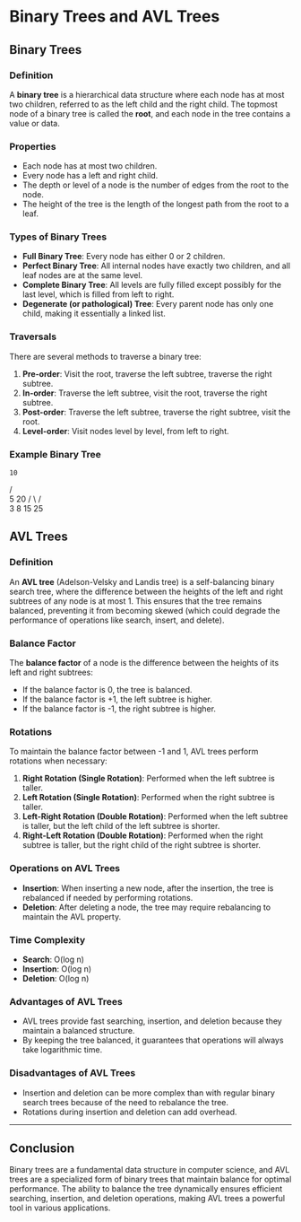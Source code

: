 # Binary Trees and AVL Trees

## Binary Trees

### Definition
A **binary tree** is a hierarchical data structure where each node has at most two children, referred to as the left child and the right child. The topmost node of a binary tree is called the **root**, and each node in the tree contains a value or data.

### Properties
- Each node has at most two children.
- Every node has a left and right child.
- The depth or level of a node is the number of edges from the root to the node.
- The height of the tree is the length of the longest path from the root to a leaf.

### Types of Binary Trees
- **Full Binary Tree**: Every node has either 0 or 2 children.
- **Perfect Binary Tree**: All internal nodes have exactly two children, and all leaf nodes are at the same level.
- **Complete Binary Tree**: All levels are fully filled except possibly for the last level, which is filled from left to right.
- **Degenerate (or pathological) Tree**: Every parent node has only one child, making it essentially a linked list.

### Traversals
There are several methods to traverse a binary tree:
1. **Pre-order**: Visit the root, traverse the left subtree, traverse the right subtree.
2. **In-order**: Traverse the left subtree, visit the root, traverse the right subtree.
3. **Post-order**: Traverse the left subtree, traverse the right subtree, visit the root.
4. **Level-order**: Visit nodes level by level, from left to right.

### Example Binary Tree

    10
   /  \
  5    20
 / \   / \
3   8 15  25



## AVL Trees

### Definition
An **AVL tree** (Adelson-Velsky and Landis tree) is a self-balancing binary search tree, where the difference between the heights of the left and right subtrees of any node is at most 1. This ensures that the tree remains balanced, preventing it from becoming skewed (which could degrade the performance of operations like search, insert, and delete).

### Balance Factor
The **balance factor** of a node is the difference between the heights of its left and right subtrees:
- If the balance factor is 0, the tree is balanced.
- If the balance factor is +1, the left subtree is higher.
- If the balance factor is -1, the right subtree is higher.

### Rotations
To maintain the balance factor between -1 and 1, AVL trees perform rotations when necessary:
1. **Right Rotation (Single Rotation)**: Performed when the left subtree is taller.
2. **Left Rotation (Single Rotation)**: Performed when the right subtree is taller.
3. **Left-Right Rotation (Double Rotation)**: Performed when the left subtree is taller, but the left child of the left subtree is shorter.
4. **Right-Left Rotation (Double Rotation)**: Performed when the right subtree is taller, but the right child of the right subtree is shorter.


### Operations on AVL Trees
- **Insertion**: When inserting a new node, after the insertion, the tree is rebalanced if needed by performing rotations.
- **Deletion**: After deleting a node, the tree may require rebalancing to maintain the AVL property.

### Time Complexity
- **Search**: O(log n)
- **Insertion**: O(log n)
- **Deletion**: O(log n)

### Advantages of AVL Trees
- AVL trees provide fast searching, insertion, and deletion because they maintain a balanced structure.
- By keeping the tree balanced, it guarantees that operations will always take logarithmic time.

### Disadvantages of AVL Trees
- Insertion and deletion can be more complex than with regular binary search trees because of the need to rebalance the tree.
- Rotations during insertion and deletion can add overhead.

---

## Conclusion
Binary trees are a fundamental data structure in computer science, and AVL trees are a specialized form of binary trees that maintain balance for optimal performance. The ability to balance the tree dynamically ensures efficient searching, insertion, and deletion operations, making AVL trees a powerful tool in various applications.

